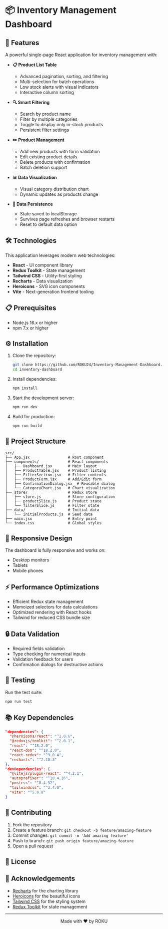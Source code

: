 # 📦 Inventory Management Dashboard

## 🚀 Features

A powerful single-page React application for inventory management with:

- **📋 Product List Table** 
  - Advanced pagination, sorting, and filtering
  - Multi-selection for batch operations
  - Low stock alerts with visual indicators
  - Interactive column sorting

- **🔍 Smart Filtering**
  - Search by product name
  - Filter by multiple categories
  - Toggle to display only in-stock products
  - Persistent filter settings

- **✏️ Product Management**
  - Add new products with form validation
  - Edit existing product details
  - Delete products with confirmation
  - Batch deletion support

- **📊 Data Visualization**
  - Visual category distribution chart
  - Dynamic updates as products change

- **💾 Data Persistence**
  - State saved to localStorage
  - Survives page refreshes and browser restarts
  - Reset to default data option

## 🛠️ Technologies

This application leverages modern web technologies:

- **React** - UI component library
- **Redux Toolkit** - State management
- **Tailwind CSS** - Utility-first styling
- **Recharts** - Data visualization
- **Heroicons** - SVG icon components
- **Vite** - Next-generation frontend tooling

## 📋 Prerequisites

- Node.js 16.x or higher
- npm 7.x or higher

## ⚙️ Installation

1. Clone the repository:
   ```bash
   git clone https://github.com/ROKU24/Inventory-Management-Dashboard.git
   cd inventory-dashboard
   ```

2. Install dependencies:
   ```bash
   npm install
   ```

3. Start the development server:
   ```bash
   npm run dev
   ```

4. Build for production:
   ```bash
   npm run build
   ```

## 🧰 Project Structure

```
src/
├── App.jsx                 # Root component
├── components/             # React components
│   ├── Dashboard.jsx       # Main layout
│   ├── ProductTable.jsx    # Product listing
│   ├── FilterSection.jsx   # Filter controls
│   ├── ProductForm.jsx     # Add/Edit form
│   ├── ConfirmationDialog.jsx  # Reusable dialog
│   └── CategoryChart.jsx   # Chart visualization
├── store/                  # Redux store
│   ├── store.js            # Store configuration
│   ├── productSlice.js     # Product state
│   └── filterSlice.js      # Filter state
├── data/                   # Initial data
│   └── initialProducts.js  # Seed data
├── main.jsx                # Entry point
└── index.css               # Global styles
```

## 📱 Responsive Design

The dashboard is fully responsive and works on:
- Desktop monitors
- Tablets
- Mobile phones

## ⚡ Performance Optimizations

- Efficient Redux state management
- Memoized selectors for data calculations
- Optimized rendering with React hooks
- Tailwind for reduced CSS bundle size

## 🔒 Data Validation

- Required fields validation
- Type checking for numerical inputs
- Validation feedback for users
- Confirmation dialogs for destructive actions

## 🧪 Testing

Run the test suite:
```bash
npm run test
```

## 📚 Key Dependencies

```json
"dependencies": {
  "@heroicons/react": "^1.0.6",
  "@reduxjs/toolkit": "^2.0.1",
  "react": "^18.2.0",
  "react-dom": "^18.2.0",
  "react-redux": "^9.0.4",
  "recharts": "^2.10.3"
},
"devDependencies": {
  "@vitejs/plugin-react": "^4.2.1",
  "autoprefixer": "^10.4.16",
  "postcss": "^8.4.32",
  "tailwindcss": "^3.4.0",
  "vite": "^5.0.8"
}
```

## 🤝 Contributing

1. Fork the repository
2. Create a feature branch: `git checkout -b feature/amazing-feature`
3. Commit changes: `git commit -m 'Add amazing feature'`
4. Push to branch: `git push origin feature/amazing-feature`
5. Open a pull request

## 📜 License



## 🙏 Acknowledgements

- [Recharts](https://recharts.org/) for the charting library
- [Heroicons](https://heroicons.com/) for the beautiful icons
- [Tailwind CSS](https://tailwindcss.com/) for the styling system
- [Redux Toolkit](https://redux-toolkit.js.org/) for state management

---

<div align="center">
  <p>Made with ❤️ by ROKU</p>
</div>